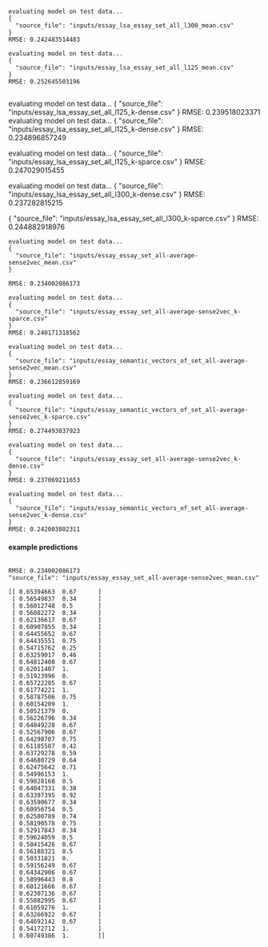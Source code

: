 ```
evaluating model on test data...
{
  "source_file": "inputs/essay_lsa_essay_set_all_l300_mean.csv"
}
RMSE: 0.242483514483
```
```
evaluating model on test data...
{
  "source_file": "inputs/essay_lsa_essay_set_all_l125_mean.csv"
}
RMSE: 0.252645503196


```
evaluating model on test data...
{
  "source_file": "inputs/essay_lsa_essay_set_all_l125_k-dense.csv"
}
RMSE: 0.239518023371
evaluating model on test data...
{
  "source_file": "inputs/essay_lsa_essay_set_all_l125_k-dense.csv"
}
RMSE: 0.234896857249



evaluating model on test data...
{
  "source_file": "inputs/essay_lsa_essay_set_all_l125_k-sparce.csv"
}
RMSE: 0.247029015455



evaluating model on test data...
{
  "source_file": "inputs/essay_lsa_essay_set_all_l300_k-dense.csv"
}
RMSE: 0.237282815215

{
  "source_file": "inputs/essay_lsa_essay_set_all_l300_k-sparce.csv"
}
RMSE: 0.244882918976


```
evaluating model on test data...
{
  "source_file": "inputs/essay_essay_set_all-average-sense2vec_mean.csv"
}

RMSE: 0.234002086173
```
```
evaluating model on test data...
{
  "source_file": "inputs/essay_essay_set_all-average-sense2vec_k-sparce.csv"
}
RMSE: 0.240171318562
```

```
evaluating model on test data...
{
  "source_file": "inputs/essay_semantic_vectors_of_set_all-average-sense2vec_mean.csv"
}
RMSE: 0.236612859169
```

```
evaluating model on test data...
{
  "source_file": "inputs/essay_semantic_vectors_of_set_all-average-sense2vec_k-sparce.csv"
}
RMSE: 0.274493037923
```

```
evaluating model on test data...
{
  "source_file": "inputs/essay_essay_set_all-average-sense2vec_k-dense.csv"
}
RMSE: 0.237069211653
```
```
evaluating model on test data...
{
  "source_file": "inputs/essay_semantic_vectors_of_set_all-average-sense2vec_k-dense.csv"
}
RMSE: 0.242003802311
```
#### example predictions
```

RMSE: 0.234002086173
"source_file": "inputs/essay_essay_set_all-average-sense2vec_mean.csv"

[[ 0.65394663  0.67      ]
 [ 0.56549837  0.34      ]
 [ 0.56012748  0.5       ]
 [ 0.56082272  0.34      ]
 [ 0.62136617  0.67      ]
 [ 0.60907855  0.34      ]
 [ 0.64455652  0.67      ]
 [ 0.64435551  0.75      ]
 [ 0.54715762  0.25      ]
 [ 0.63259017  0.46      ]
 [ 0.64812408  0.67      ]
 [ 0.62011407  1.        ]
 [ 0.51923996  0.        ]
 [ 0.65722285  0.67      ]
 [ 0.61774221  1.        ]
 [ 0.58787506  0.75      ]
 [ 0.60154209  1.        ]
 [ 0.50521379  0.        ]
 [ 0.56226796  0.34      ]
 [ 0.64849228  0.67      ]
 [ 0.52567906  0.67      ]
 [ 0.64298707  0.75      ]
 [ 0.61185507  0.42      ]
 [ 0.63729278  0.59      ]
 [ 0.64680729  0.64      ]
 [ 0.62475642  0.71      ]
 [ 0.54996153  1.        ]
 [ 0.59828168  0.5       ]
 [ 0.64047331  0.38      ]
 [ 0.63397395  0.92      ]
 [ 0.63590677  0.34      ]
 [ 0.60956754  0.5       ]
 [ 0.62580789  0.74      ]
 [ 0.58190578  0.75      ]
 [ 0.52917843  0.34      ]
 [ 0.59624059  0.5       ]
 [ 0.58415426  0.67      ]
 [ 0.56188321  0.5       ]
 [ 0.50331821  0.        ]
 [ 0.59156249  0.67      ]
 [ 0.64342906  0.67      ]
 [ 0.58996443  0.8       ]
 [ 0.60121666  0.67      ]
 [ 0.62307136  0.67      ]
 [ 0.55882995  0.67      ]
 [ 0.61059276  1.        ]
 [ 0.63266922  0.67      ]
 [ 0.64692142  0.67      ]
 [ 0.54172712  1.        ]
 [ 0.60749386  1.        ]]
```
